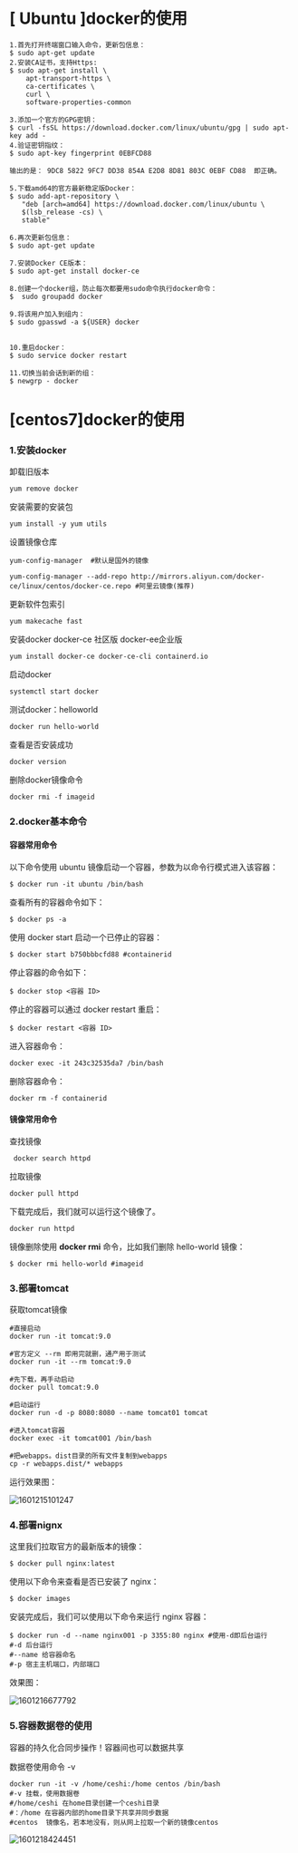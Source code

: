 # [ Ubuntu ]docker的使用

```shell
1.首先打开终端窗口输入命令，更新包信息：
$ sudo apt-get update
2.安装CA证书，支持Https:
$ sudo apt-get install \
    apt-transport-https \
    ca-certificates \
    curl \
    software-properties-common

3.添加一个官方的GPG密钥：
$ curl -fsSL https://download.docker.com/linux/ubuntu/gpg | sudo apt-key add -
4.验证密钥指纹：
$ sudo apt-key fingerprint 0EBFCD88

输出的是： 9DC8 5822 9FC7 DD38 854A E2D8 8D81 803C 0EBF CD88  即正确。

5.下载amd64的官方最新稳定版Docker：
$ sudo add-apt-repository \
   "deb [arch=amd64] https://download.docker.com/linux/ubuntu \
   $(lsb_release -cs) \
   stable"
 
6.再次更新包信息：
$ sudo apt-get update

7.安装Docker CE版本：
$ sudo apt-get install docker-ce

8.创建一个docker组，防止每次都要用sudo命令执行docker命令：
$  sudo groupadd docker

9.将该用户加入到组内：
$ sudo gpasswd -a ${USER} docker


10.重启docker：
$ sudo service docker restart

11.切换当前会话到新的组：
$ newgrp - docker
```



# [centos7]docker的使用

### 1.安装docker

卸载旧版本

```shell
yum remove docker
```

安装需要的安装包

```shell
yum install -y yum utils
```

设置镜像仓库

```shell
yum-config-manager  #默认是国外的镜像

yum-config-manager --add-repo http://mirrors.aliyun.com/docker-ce/linux/centos/docker-ce.repo #阿里云镜像(推荐)
```

更新软件包索引

```shell
yum makecache fast
```

安装docker  docker-ce 社区版 docker-ee企业版

```shell
yum install docker-ce docker-ce-cli containerd.io
```

启动docker

```shell
systemctl start docker
```

测试docker：helloworld

```shell
docker run hello-world
```

查看是否安装成功

```shell
docker version
```

删除docker镜像命令

```shell
docker rmi -f imageid
```

### 2.docker基本命令

#### 容器常用命令

以下命令使用 ubuntu 镜像启动一个容器，参数为以命令行模式进入该容器：

```shell
$ docker run -it ubuntu /bin/bash
```

查看所有的容器命令如下：

```shell
$ docker ps -a
```

使用 docker start 启动一个已停止的容器：

```shell
$ docker start b750bbbcfd88 #containerid
```

停止容器的命令如下：

```shell
$ docker stop <容器 ID>
```

停止的容器可以通过 docker restart 重启：

```shell
$ docker restart <容器 ID>
```

进入容器命令：

```shell
docker exec -it 243c32535da7 /bin/bash
```

删除容器命令：

```shell
docker rm -f containerid
```

#### 镜像常用命令

查找镜像

```shell
 docker search httpd
```

拉取镜像

```shell
docker pull httpd
```

下载完成后，我们就可以运行这个镜像了。

```shell
docker run httpd
```

镜像删除使用 **docker rmi** 命令，比如我们删除 hello-world 镜像：

```shell
$ docker rmi hello-world #imageid
```



### 3.部署tomcat

获取tomcat镜像

```shell
#直接启动
docker run -it tomcat:9.0

#官方定义 --rm 即用完就删，通产用于测试
docker run -it --rm tomcat:9.0

#先下载，再手动启动
docker pull tomcat:9.0

#启动运行
docker run -d -p 8080:8080 --name tomcat01 tomcat

#进入tomcat容器
docker exec -it tomcat001 /bin/bash

#把webapps。dist目录的所有文件复制到webapps
cp -r webapps.dist/* webapps
```

运行效果图：

![1601215101247](C:\Users\Administrator\AppData\Roaming\Typora\typora-user-images\1601215101247.png)

### 4.部署nignx

这里我们拉取官方的最新版本的镜像：

```shell
$ docker pull nginx:latest
```

使用以下命令来查看是否已安装了 nginx：

```shell
$ docker images
```

安装完成后，我们可以使用以下命令来运行 nginx 容器：

```shell
$ docker run -d --name nginx001 -p 3355:80 nginx #使用-d即后台运行
#-d 后台运行
#--name 给容器命名
#-p 宿主主机端口，内部端口
```

效果图：

![1601216677792](C:\Users\Administrator\AppData\Roaming\Typora\typora-user-images\1601216677792.png)

### 5.容器数据卷的使用

容器的持久化合同步操作！容器间也可以数据共享

数据卷使用命令 -v

```shell
docker run -it -v /home/ceshi:/home centos /bin/bash
#-v 挂载，使用数据卷
#/home/ceshi 在home目录创建一个ceshi目录
#：/home 在容器内部的home目录下共享并同步数据
#centos  镜像名，若本地没有，则从网上拉取一个新的镜像centos
```

![1601218424451](C:\Users\Administrator\AppData\Roaming\Typora\typora-user-images\1601218424451.png)